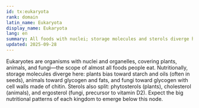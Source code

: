 ```yaml
---
id: tx:eukaryota
rank: domain
latin_name: Eukaryota
display_name: Eukaryota
lang: en
summary: All foods with nuclei; storage molecules and sterols diverge here (plant starch/phyto-sterols, animal glycogen/cholesterol, fungal glycogen/ergosterol).
updated: 2025-09-28
---
```

Eukaryotes are organisms with nuclei and organelles, covering plants, animals, and fungi—the scope of almost all foods people eat. Nutritionally, storage molecules diverge here: plants bias toward starch and oils (often in seeds), animals toward glycogen and fats, and fungi toward glycogen with cell walls made of chitin. Sterols also split: phytosterols (plants), cholesterol (animals), and ergosterol (fungi, precursor to vitamin D2). Expect the big nutritional patterns of each kingdom to emerge below this node.
